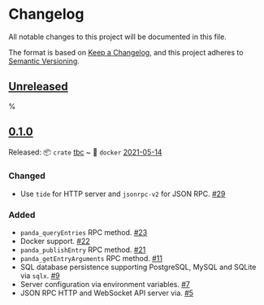# Changelog

All notable changes to this project will be documented in this file.

The format is based on [Keep a Changelog](https://keepachangelog.com/en/1.0.0/),
and this project adheres to [Semantic Versioning](https://semver.org/spec/v2.0.0.html).

## [Unreleased]

%

## [0.1.0]

Released: :package: `crate` [tbc](https://github.com/p2panda/aquadoggo/issues/16) ~ 🐳 `docker` [2021-05-14](https://hub.docker.com/layers/p2panda/aquadoggo/v0.1.0/images/sha256-5c8446ade085cce7118bda0647b8e24fabd0643248b8bc08ed020c2c563a474d)

### Changed

- Use `tide` for HTTP server and `jsonrpc-v2` for JSON RPC. [#29](https://github.com/p2panda/aquadoggo/29)

### Added

- `panda_queryEntries` RPC method. [#23](https://github.com/p2panda/aquadoggo/pull/23)
- Docker support. [#22](https://github.com/p2panda/aquadoggo/pull/22)
- `panda_publishEntry` RPC method. [#21](https://github.com/p2panda/aquadoggo/pull/21)
- `panda_getEntryArguments` RPC method. [#11](https://github.com/p2panda/aquadoggo/pull/11)
- SQL database persistence supporting PostgreSQL, MySQL and SQLite via `sqlx`. [#9](https://github.com/p2panda/aquadoggo/pull/9)
- Server configuration via environment variables. [#7](https://github.com/p2panda/aquadoggo/pull/7)
- JSON RPC HTTP and WebSocket API server via. [#5](https://github.com/p2panda/aquadoggo/pull/5)

[Unreleased]: https://github.com/p2panda/aquadoggo/compare/v0.1.0...HEAD
[0.1.0]: https://github.com/p2panda/aquadoggo/releases/tag/v0.1.0
